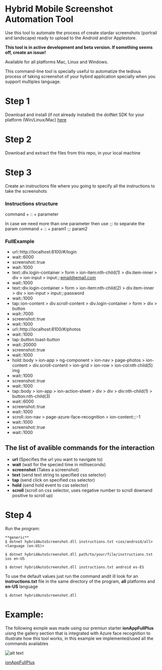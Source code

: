 # Hybrid Mobile Screenshot Automation Tool

Use this tool to automate the process of create stardar screenshots (portrail and landscape) ready to upload to the Android and/or Applestore.

**This tool is in active development and beta version. If something seems off, create an issue!**

Available for all platforms Mac, Linux and Windows.

This command-line tool is specially useful to automatize the tedious process of taking screenshot of your hybird application specially when you support multiples language.

# Step 1
Download and install (if not already installed) the dotNet SDK for your platform (Win/Linux/Mac) [here](https://dotnet.microsoft.com/learn/dotnet/hello-world-tutorial)

# Step 2 
Download and extract the files from this repo, in your local machine

# Step 3
Create an instructions file where you going to specify all the instructions to take the screenshots

### Instructions structure
command + :: + parameter

In case we need more than one parameter then use :;: to separate the param 
command + :: + param1 :;: param2

### FullExample

- url::http://localhost:8100/#/login
- wait::6000
- screenshot::true
- wait::1000
- text::div.login-container > form > ion-item:nth-child(1) > div.item-inner > div > ion-input > input:;:email@email.com
- wait::1000
- text::div.login-container > form > ion-item:nth-child(2) > div.item-inner > div > ion-input > input:;:password
- wait::1000
- tap::ion-content > div.scroll-content > div.login-container > form > div > button
- wait::7000
- screenshot::true
- wait::1000
- url::http://localhost:8100/#/photos
- wait::1000
- tap::button.toast-button
- wait::20000
- screenshot::true
- wait::1000
- hold::body > ion-app > ng-component > ion-nav > page-photos > ion-content > div.scroll-content > ion-grid > ion-row > ion-col:nth child(5) img
- wait::1000
- screenshot::true
- wait::1000
- tap::body > ion-app > ion-action-sheet > div > div > div:nth-child(1) > button:nth-child(3)
- wait::6000
- screenshot::true
- wait::1000
- scroll::ion-nav > page-azure-face-recognition > ion-content:;:-1
- wait::1000
- screenshot::true
- wait::1000


## The list of avalible commands for the interaction 
+ **url** (Specifies the url you want to navigate to)
+ **wait** (wait for the specied time in milliseconds)
+ **screenshot** (Takes a screenshot)
+ **text** (send text string to specified css selector)
+ **tap** (send click on specified css selector)
+ **hold** (send hold event to css selector)
+ **scroll** (scroll on css selector, uses negative number to scroll downand positive to scroll up)

# Step 4
Run the program:

```
**generic**
$ dotnet hybridAutoScreenshot.dll instructions.txt <ios/android/all> <language (en-US)>
```

```
$ dotnet hybridAutoScreenshot.dll path/to/your/file/instructions.txt ios en-US
```

```
$ dotnet hybridAutoScreenshot.dll instructions.txt android es-ES
```

To use the default values just run the command andit ill look for an **instructions.txt** file in the same directory of the program, **all** platforms and **en-US** language 

```
$ dotnet hybridAutoScreenshot.dll
```
# Example:

The following exmple was made using our premiun starter **ionAppFullPlus** uisng the gallery section that is integrated with Azure face recognition to illustrate how this tool works, in this example we implemented/used all the commands availables 

![alt text](https://s3.amazonaws.com/ionic-marketplace/ionappfullplus/icon.png "Logo ionAppFullPlus")

[ionAppFullPlus](https://market.ionicframework.com/starters/ionappfullplus)




